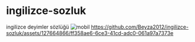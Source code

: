 # ingilizce-sozluk
ingilizce deyimler sözlüğü
![mobil](https://user-images.githubusercontent.com/127664866/227721275-944b49cc-1af9-4cc6-914c-844a05a706c5.jpg)
https://github.com/Beyza2012/ingilizce-sozluk/assets/127664866/ff358ae6-6ce3-41cd-adc0-061a97a7373e
